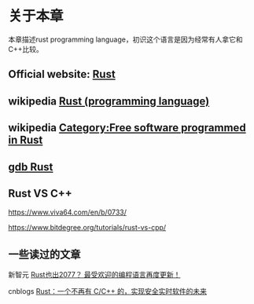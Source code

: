 # 关于本章

本章描述rust programming language，初识这个语言是因为经常有人拿它和C++比较。



## Official website: [Rust](https://www.rust-lang.org/)



## wikipedia [Rust (programming language)](https://en.wikipedia.org/wiki/Rust_(programming_language))



## wikipedia [Category:Free software programmed in Rust](https://en.wikipedia.org/wiki/Category:Free_software_programmed_in_Rust)



## [gdb Rust](https://sourceware.org/gdb/onlinedocs/gdb/Rust.html#Rust)



## Rust VS C++

https://www.viva64.com/en/b/0733/

https://www.bitdegree.org/tutorials/rust-vs-cpp/



## 一些读过的文章

新智元 [Rust也出2077？ 最受欢迎的编程语言再度更新！](https://mp.weixin.qq.com/s/zgDh0Q7MwolvWGdvXh2VmQ)

cnblogs [Rust：一个不再有 C/C++ 的，实现安全实时软件的未来](https://www.cnblogs.com/dhcn/p/12344538.html)
